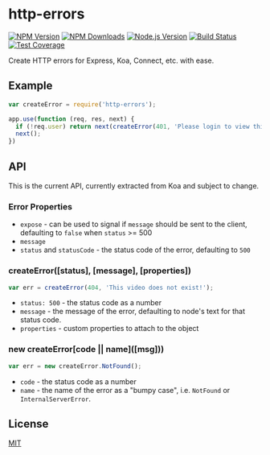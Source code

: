 # http-errors

[![NPM Version][npm-image]][npm-url]
[![NPM Downloads][downloads-image]][downloads-url]
[![Node.js Version][node-version-image]][node-version-url]
[![Build Status][travis-image]][travis-url]
[![Test Coverage][coveralls-image]][coveralls-url]

Create HTTP errors for Express, Koa, Connect, etc. with ease.

## Example

```js
var createError = require('http-errors');

app.use(function (req, res, next) {
  if (!req.user) return next(createError(401, 'Please login to view this page.'));
  next();
})
```

## API

This is the current API, currently extracted from Koa and subject to change.

### Error Properties

- `expose` - can be used to signal if `message` should be sent to the client, defaulting to `false` when `status` >= 500
- `message`
- `status` and `statusCode` - the status code of the error, defaulting to `500`

### createError([status], [message], [properties])

```js
var err = createError(404, 'This video does not exist!');
```

- `status: 500` - the status code as a number
- `message` - the message of the error, defaulting to node's text for that status code.
- `properties` - custom properties to attach to the object

### new createError\[code || name\](\[msg]\))

```js
var err = new createError.NotFound();
```

- `code` - the status code as a number
- `name` - the name of the error as a "bumpy case", i.e. `NotFound` or `InternalServerError`.

## License

[MIT](LICENSE)

[npm-image]: https://img.shields.io/npm/v/http-errors.svg?style=flat
[npm-url]: https://npmjs.org/package/http-errors
[node-version-image]: https://img.shields.io/node/v/http-errors.svg?style=flat
[node-version-url]: http://nodejs.org/download/
[travis-image]: https://img.shields.io/travis/jshttp/http-errors.svg?style=flat
[travis-url]: https://travis-ci.org/jshttp/http-errors
[coveralls-image]: https://img.shields.io/coveralls/jshttp/http-errors.svg?style=flat
[coveralls-url]: https://coveralls.io/r/jshttp/http-errors
[downloads-image]: https://img.shields.io/npm/dm/http-errors.svg?style=flat
[downloads-url]: https://npmjs.org/package/http-errors

